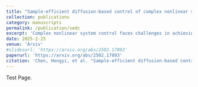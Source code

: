 ```yaml
---
title: "Sample-efficient diffusion-based control of complex nonlinear systems"
collection: publications
category: manuscripts
permalink: /publication/sedc
excerpt: 'Complex nonlinear system control faces challenges in achieving sample-efficient, reliable performance. While diffusion-based methods have demonstrated advantages over classical and reinforcement learning approaches in long-term control performance, they are limited by sample efficiency. This paper presents SEDC (Sample-Efficient Diffusion-based Control), a novel diffusion-based control framework addressing three core challenges: high-dimensional state-action spaces, nonlinear system dynamics, and the gap between non-optimal training data and near-optimal control solutions. Through three innovations - Decoupled State Diffusion, Dual-Mode Decomposition, and Guided Self-finetuning - SEDC achieves 39.5%-49.4% better control accuracy than baselines while using only 10% of the training samples, as validated across three complex nonlinear dynamic systems. Our approach represents a significant advancement in sample-efficient control of complex nonlinear systems.'
date: 2025-2-25
venue: 'Arxiv'
#slidesurl: 'https://arxiv.org/abs/2502.17893'
paperurl: 'https://arxiv.org/abs/2502.17893'
citation: 'Chen, Hongyi, et al. "Sample-efficient diffusion-based control of complex nonlinear systems." arXiv preprint arXiv:2502.17893 (2025).'
---
```


Test Page.